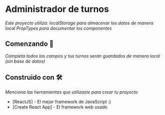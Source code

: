 # Administrador de turnos

_Este proyecto utiliza:_
_localStorage para almacenar los datos de manera local_
_PropTypes para documentar los componentes_

## Comenzando 🚀

_Completa todos los campos y tus turnos serán guardados de manera local (sin base de datos)_


## Construido con 🛠️

_Menciona las herramientas que utilizaste para crear tu proyecto_

* [ReactJS] - El mejor framework de JavaScript :)
* [Create React App] - El framework web usado
